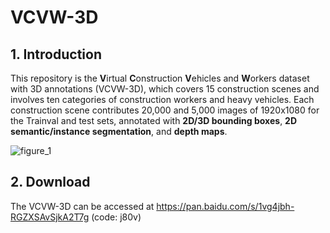 # VCVW-3D

## 1. Introduction
This repository is the **V**irtual **C**onstruction **V**ehicles and **W**orkers dataset with 3D annotations (VCVW-3D), which covers 15 construction scenes and involves ten categories of construction workers and heavy vehicles. Each construction scene contributes 20,000 and 5,000 images of 1920x1080 for the Trainval and test sets, annotated with **2D/3D bounding boxes**, **2D semantic/instance segmentation**, and **depth maps**.

![figure_1](https://github.com/dyxm/VCVW-3D/assets/17799440/7a853d63-0be8-4f9f-a715-6917f998e693)

## 2. Download
The VCVW-3D can be accessed at https://pan.baidu.com/s/1vg4jbh-RGZXSAvSjkA2T7g (code: j80v)
